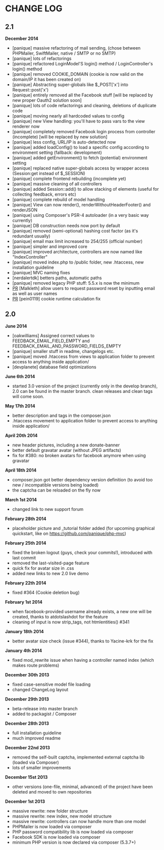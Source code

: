 # CHANGE LOG

## 2.1

**December 2014**

- [panique] massive refactoring of mail sending, (chose between PHPMailer, SwiftMailer, native / SMTP or no SMTP)
- [panique] lots of refactorings
- [panique] refactored LoginModel'S login() method / LoginController's login() method 
- [panique] removed COOKIE_DOMAIN (cookie is now valid on the domain/IP it has been created on)
- [panique] Abstracting super-globals like $_POST['x'] into Request::post('x')
- [panique] entirely removed all the Facebook stuff [will be replaced by new proper Oauth2 solution soon]
- [panique] lots of code refactorings and cleaning, deletions of duplicate code
- [panique] moving nearly all hardcoded values to config
- [panique] new View handling: you'll have to pass vars to the view renderer now
- [panique] completely removed Facebook login process from controller (incomplete) [will be replaced by new solution]
- [panique] less config, URL/IP is auto-detected now
- [panique] added loadConfig() to load a specific config according to environment setting (fallback: development)
- [panique] added getEnvironment() to fetch (potential) environment setting
- [panique] replaced native super-globals access by wrapper access (Session:get instead of $_SESSION)
- [panique] complete frontend rebuilding (incomplete yet)
- [panique] massive cleaning of all controllers 
- [panique] added Session::add() to allow stacking of elements (useful for collecting feedback, errors etc)
- [panique] complete rebuild of model handling
- [panique] View can now render(), renderWithoutHeaderFooter() and renderJSON
- [panique] using Composer's PSR-4 autoloader (in a very basic way currently)
- [panique] DB construction needs now port by default 
- [panique] removed (semi-optional) hashing cost factor (as it's redundant usually)
- [panique] email max limit increased to 254/255 (official number)
- [panique] simpler and improved core
- [panique] improved architecture, controllers are now named like "IndexController"
- [panique] moved index.php to /public folder, new .htaccess, new installation guideline
- [panique] MVC naming fixes
- [nerdalertdk] betters paths, automatic paths
- [panique] removed legacy PHP stuff: 5.5.x is now the minimum
- [PR](https://github.com/panique/php-login/pull/503) [Malkleth] allow users to request password reset by inputting email as well as user names
- [PR](https://github.com/panique/php-login/pull/516) [pein0119] cookie runtime calculation fix 

## 2.0

**June 2014**
- [oakwilliams] Assigned correct values to FEEDBACK_EMAIL_FIELD_EMPTY and FEEDBACK_EMAIL_AND_PASSWORD_FIELDS_EMPTY
- [panique] smaller stuff in readme, changelogs etc.
- [panique] moved .htaccess from views to application folder to prevent access to anything inside application/
- [devplanete] database field optimizations

**June 6th 2014**
- started 3.0 version of the project (currently only in the develop branch), 2.0 can be found in the master branch.
  clean releases and clean tags will come soon.

**May 17th 2014**
- better description and tags in the composer.json
- .htaccess movement to application folder to prevent access to anything inside application/

**April 20th 2014**
- new header pictures, including a new donate-banner
- better default gravatar avatar (without JPEG artifacts)
- fix for #380: no broken avatars for facebook anymore when using gravatar

**April 18th 2014**
- composer.json got better dependency version definition (to avoid too new / incompatible versions being loaded)
- the captcha can be reloaded on the fly now

**March 1st 2014**
- changed link to new support forum

**February 28th 2014**
- placeholder picture and _tutorial folder added (for upcoming graphical quickstart, like on
  https://github.com/panique/php-mvc)

**February 25th 2014**
- fixed the broken logout (guys, check your commits!), introduced with last commit
- removed the last-visited-page feature
- quick fix for avatar size in .css
- added new links to new 2.0 live demo

**February 22th 2014**
- fixed #364 (Cookie deletion bug)

**February 1st 2014**
- when facebook-provided username already exists, a new one will be created, thanks to atdotslashdot for the feature
- cleaning of input is now strip_tags, not htmlentities() #341

**January 18th 2014**
- better avatar size check (issue #344), thanks to Yacine-krk for the fix

**January 4th 2014**
- fixed mod_rewrite issue when having a controller named index (which makes route problems)

**December 30th 2013**
- fixed case-sensitive model file loading
- changed ChangeLog layout

**December 29th 2013**
- beta-release into master branch
- added to packagist / Composer

**December 28th 2013**
- full installation guideline
- much improved readme

**December 22nd 2013**
- removed the self-built captcha, implemented external captcha lib (loaded via Composer)
- lots of smaller improvements

**December 15st 2013**
- other versions (one-file, minimal, advanced) of the project have been deleted and moved to own repositories

**December 1st 2013**
- massive rewrite: new folder structure
- massive rewrite: new index, new model structure
- massive rewrite: controllers can now handle more than one model
- PHPMailer is now loaded via composer
- PHP password compatibility lib is now loaded via composer
- Facebook SDK is now loaded via composer
- minimum PHP version is now declared via composer (5.3.7+)
